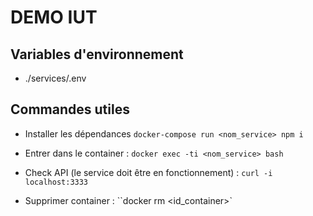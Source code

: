# DEMO IUT

## Variables d'environnement

- ./services/.env

## Commandes utiles

- Installer les dépendances 
`docker-compose run <nom_service> npm i`

- Entrer dans le container :
`docker exec -ti <nom_service> bash`

- Check API (le service doit être en fonctionnement) :
`curl -i localhost:3333`

- Supprimer container :
``docker rm <id_container>`